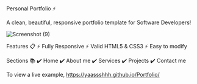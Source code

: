 Personal Portfolio ⚡️

A clean, beautiful, responsive portfolio template for Software Developers!

![Screenshot (9)](https://github.com/yaassshhh/Portfolio/assets/85840807/f43476d9-c643-4ae7-b6f0-0ae71b420191)


Features 📋
⚡️ Fully Responsive
⚡️ Valid HTML5 & CSS3
⚡️ Easy to modify

Sections 📚
✔️ Home
✔️ About me
✔️ Services
✔️ Projects
✔️ Contact me

To view a live example, https://yaassshhh.github.io/Portfolio/
